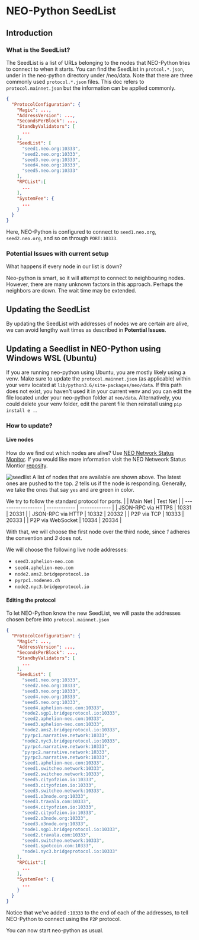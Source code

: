 # NEO-Python SeedList

## Introduction
### What is the SeedList?
The SeedList is a list of URLs belonging to the nodes that NEO-Python tries to connect to when it starts.
You can find the SeedList in `protcol.*.json`, under in the neo-python directory under /neo/data. Note that there are three commonly used `protocol.*.json` files.
This doc refers to `protocol.mainnet.json` but the information can be applied commonly.

```json
{
  "ProtocolConfiguration": {
    "Magic": ...,
    "AddressVersion": ...,
    "SecondsPerBlock": ...,
    "StandbyValidators": [
      ...
    ],
    "SeedList": [
      "seed1.neo.org:10333",
      "seed2.neo.org:10333",
      "seed3.neo.org:10333",
      "seed4.neo.org:10333",
      "seed5.neo.org:10333"
    ],
    "RPCList":[
      ...
    ],
    "SystemFee": {
      ...
    }
  }
}
```
Here, NEO-Python is configured to connect to `seed1.neo.org`, `seed2.neo.org`, and so on through `PORT:10333`.

### Potential Issues with current setup
What happens if every node in our list is down?

Neo-python is smart, so it will attempt to connect to neighbouring nodes. However, there are many unknown factors in this approach. Perhaps the neighbors are down. The wait time may be extended.

## Updating the SeedList
By updating the SeedList with addresses of nodes we are certain are alive, we can avoid lengthy wait times as described in **Potential Issues**.

## Updating a Seedlist in NEO-Python using Windows WSL (Ubuntu)
If you are running neo-python using Ubuntu, you are mostly likely using a venv. Make sure to update the `protocol.mainnet.json` (as applicable) within your venv located at `lib/python3.6/site-packages/neo/data`.
If this path does not exist, you haven't used it in your current venv and you can edit the file located under your neo-python folder at `neo/data`.
Alternatively, you could delete your venv folder, edit the parent file then reinstall using `pip install e .`.

### How to update?
####  Live nodes
How do we find out which nodes are alive? Use [NEO Network Status Monitor](http://monitor.cityofzion.io/).
If you would like more information visit the NEO Netweork Status Montior [reposity](https://github.com/CityOfZion/neo-mon).

![seedlist](../../../assets/seedlist.png)
A list of nodes that are available are shown above. The latest ones are pushed to the top.
*2* tells us if the node is responding. Generally, we take the ones that say `yes` and are green in color.

We try to follow the standard protocol for ports.
|                    | Main Net | Test Net |
| ------------------ | ------------ | ------------- |
| JSON-RPC via HTTPS | 10331        | 20331         |
| JSON-RPC via HTTP  | 10332        | 20332         |
| P2P via TCP        | 10333        | 20333         |
| P2P via WebSocket  | 10334        | 20334         |

With that, we will choose the first node over the third node, since *1* adheres the convention and *3* does not.

We will choose the following live node addresses:
- `seed3.aphelion-neo.com`
- `seed4.aphelion-neo.com`
- `node2.ams2.bridgeprotocol.io`
- `pyrpc1.nodeneo.ch`
- `node2.nyc3.bridgeprotocol.io`


#### Editing the protocol
To let NEO-Python know the new SeedList, we will paste the addresses chosen before into `protocol.mainnet.json`
```json
{
  "ProtocolConfiguration": {
    "Magic": ...,
    "AddressVersion": ...,
    "SecondsPerBlock": ...,
    "StandbyValidators": [
      ...
    ],
    "SeedList": [
      "seed1.neo.org:10333",
      "seed2.neo.org:10333",
      "seed3.neo.org:10333",
      "seed4.neo.org:10333",
      "seed5.neo.org:10333",
      "seed4.aphelion-neo.com:10333",
      "node2.sgp1.bridgeprotocol.io:10333",
      "seed2.aphelion-neo.com:10333",
      "seed3.aphelion-neo.com:10333",
      "node2.ams2.bridgeprotocol.io:10333",
      "pyrpc1.narrative.network:10333",
      "node2.nyc3.bridgeprotocol.io:10333",
      "pyrpc4.narrative.network:10333",
      "pyrpc2.narrative.network:10333",
      "pyrpc3.narrative.network:10333",
      "seed1.aphelion-neo.com:10333",
      "seed1.switcheo.network:10333",
      "seed2.switcheo.network:10333",
      "seed5.cityofzion.io:10333",
      "seed3.cityofzion.io:10333",
      "seed3.switcheo.network:10333",
      "seed1.o3node.org:10333",
      "seed3.travala.com:10333",
      "seed4.cityofzion.io:10333",
      "seed2.cityofzion.io:10333",
      "seed2.o3node.org:10333",
      "seed3.o3node.org:10333",
      "node1.sgp1.bridgeprotocol.io:10333",
      "seed2.travala.com:10333",
      "seed4.switcheo.network:10333",
      "seed1.spotcoin.com:10333",
      "node1.nyc3.bridgeprotocol.io:10333"
    ],
    "RPCList":[
      ...
    ],
    "SystemFee": {
      ...
    }
  }
}
```
Notice that we've added `:10333` to the end of each of the addresses, to tell NEO-Python to connect using the `P2P` protocol.

You can now start neo-python as usual.
